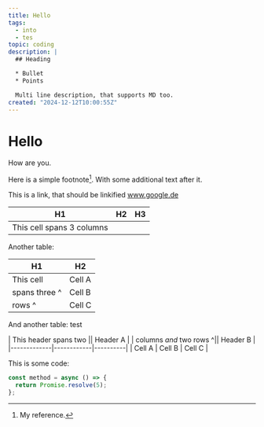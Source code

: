 ```yaml
---
title: Hello
tags:
  - into
  - tes
topic: coding
description: |
  ## Heading

  * Bullet
  * Points

  Multi line description, that supports MD too.
created: "2024-12-12T10:00:55Z"
---
```


# Hello

How are you.

Here is a simple footnote[^1]. With some additional text after it.

[^1]: My reference.

This is a link, that should be linkified www.google.de

| H1                        | H2  | H3  |
| ------------------------- | --- | --- |
| This cell spans 3 columns |     |     |

Another table:

| H1            | H2     |
| ------------- | ------ |
| This cell     | Cell A |
| spans three ^ | Cell B |
| rows ^        | Cell C |

And another table: test

| This header spans two || Header A |
| columns _and_ two rows ^|| Header B |
|-------------|------------|----------|
| Cell A | Cell B | Cell C |

This is some code:

```ts
const method = async () => {
  return Promise.resolve(5);
};
```
